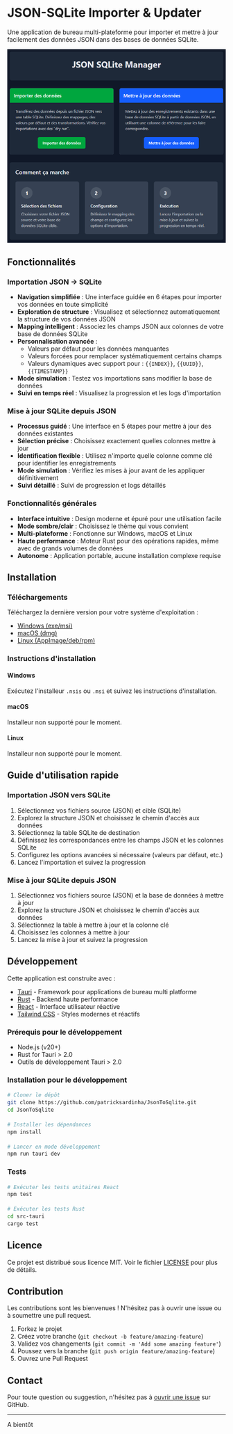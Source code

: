 # JSON-SQLite Importer & Updater

Une application de bureau multi-plateforme pour importer et mettre à jour facilement des données JSON dans des bases de données SQLite.

![Application Screenshot](./screenshots/app-screenshot.png)

## Fonctionnalités

### Importation JSON → SQLite

- **Navigation simplifiée** : Une interface guidée en 6 étapes pour importer vos données en toute simplicité
- **Exploration de structure** : Visualisez et sélectionnez automatiquement la structure de vos données JSON
- **Mapping intelligent** : Associez les champs JSON aux colonnes de votre base de données SQLite
- **Personnalisation avancée** :
  - Valeurs par défaut pour les données manquantes
  - Valeurs forcées pour remplacer systématiquement certains champs
  - Valeurs dynamiques avec support pour : `{{INDEX}}`, `{{UUID}}`, `{{TIMESTAMP}}`
- **Mode simulation** : Testez vos importations sans modifier la base de données
- **Suivi en temps réel** : Visualisez la progression et les logs d'importation

### Mise à jour SQLite depuis JSON

- **Processus guidé** : Une interface en 5 étapes pour mettre à jour des données existantes
- **Sélection précise** : Choisissez exactement quelles colonnes mettre à jour
- **Identification flexible** : Utilisez n'importe quelle colonne comme clé pour identifier les enregistrements
- **Mode simulation** : Vérifiez les mises à jour avant de les appliquer définitivement
- **Suivi détaillé** : Suivi de progression et logs détaillés

### Fonctionnalités générales

- **Interface intuitive** : Design moderne et épuré pour une utilisation facile
- **Mode sombre/clair** : Choisissez le thème qui vous convient
- **Multi-plateforme** : Fonctionne sur Windows, macOS et Linux
- **Haute performance** : Moteur Rust pour des opérations rapides, même avec de grands volumes de données
- **Autonome** : Application portable, aucune installation complexe requise

## Installation

### Téléchargements

Téléchargez la dernière version pour votre système d'exploitation :

- [Windows (exe/msi)](https://github.com/patricksardinha/JsonToSqlite/releases/latest)
- [macOS (dmg)](https://github.com/patricksardinha/JsonToSqlite/releases/latest)
- [Linux (AppImage/deb/rpm)](https://github.com/patricksardinha/JsonToSqlite/releases/latest)

### Instructions d'installation

#### Windows
Exécutez l'installeur `.nsis` ou `.msi` et suivez les instructions d'installation.

#### macOS
Installeur non supporté pour le moment.

#### Linux
Installeur non supporté pour le moment.

## Guide d'utilisation rapide

### Importation JSON vers SQLite

1. Sélectionnez vos fichiers source (JSON) et cible (SQLite)
2. Explorez la structure JSON et choisissez le chemin d'accès aux données
3. Sélectionnez la table SQLite de destination
4. Définissez les correspondances entre les champs JSON et les colonnes SQLite
5. Configurez les options avancées si nécessaire (valeurs par défaut, etc.)
6. Lancez l'importation et suivez la progression

### Mise à jour SQLite depuis JSON

1. Sélectionnez vos fichiers source (JSON) et la base de données à mettre à jour
2. Explorez la structure JSON et choisissez le chemin d'accès aux données
3. Sélectionnez la table à mettre à jour et la colonne clé
4. Choisissez les colonnes à mettre à jour
5. Lancez la mise à jour et suivez la progression

## Développement

Cette application est construite avec :
- [Tauri](https://tauri.app/) - Framework pour applications de bureau multi platforme
- [Rust](https://www.rust-lang.org/) - Backend haute performance
- [React](https://reactjs.org/) - Interface utilisateur réactive
- [Tailwind CSS](https://tailwindcss.com/) - Styles modernes et réactifs

### Prérequis pour le développement

- Node.js (v20+)
- Rust for Tauri > 2.0
- Outils de développement Tauri > 2.0 

### Installation pour le développement

```bash
# Cloner le dépôt
git clone https://github.com/patricksardinha/JsonToSqlite.git
cd JsonToSqlite

# Installer les dépendances
npm install

# Lancer en mode développement
npm run tauri dev
```

### Tests

```bash
# Exécuter les tests unitaires React
npm test

# Exécuter les tests Rust
cd src-tauri
cargo test
```

## Licence

Ce projet est distribué sous licence MIT. Voir le fichier [LICENSE](LICENSE) pour plus de détails.

## Contribution

Les contributions sont les bienvenues ! N'hésitez pas à ouvrir une issue ou à soumettre une pull request.

1. Forkez le projet
2. Créez votre branche (`git checkout -b feature/amazing-feature`)
3. Validez vos changements (`git commit -m 'Add some amazing feature'`)
4. Poussez vers la branche (`git push origin feature/amazing-feature`)
5. Ouvrez une Pull Request

## Contact

Pour toute question ou suggestion, n'hésitez pas à [ouvrir une issue](https://github.com/patricksardinha/JsonToSqlite/issues) sur GitHub.

---

A bientôt